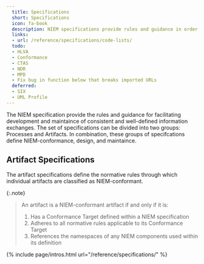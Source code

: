 ```yaml
---
  title: Specifications
  short: Specifications
  icon: fa-book
  description: NIEM specifications provide rules and guidance in order to facilitate consistent and well-defined information exchanges.
  links:
  - url: /reference/specifications/code-lists/
  todo:
  - HLVA
  - Conformance
  - CTAS
  - NDR
  - MPD
  - Fix bug in function below that breaks imported URLs
  deferred:
  - SIX
  - UML Profile
---
```


The NIEM specification provide the rules and guidance for facilitating development and maintaince of consistent and well-defined information exchanges. The set of specifications can be divided into two groups: Processes and Artifacts. In combination, these groups of specifcations define NIEM-conformance, design, and maintaince.

## Artifact Specifications

The artifact specifications define the normative rules through which individual artifacts are classified as NIEM-conformant.

{:.note}
> An artifact is a NIEM-conformant artifact if and only if it is:
> 
> 1. Has a Conformance Target defined within a NIEM specification
> 2. Adheres to all normative rules applicable to its Conformance Target
> 3. References the namespaces of any NIEM components used within its definition

{% include page/intros.html url="/reference/specifications/" %}
